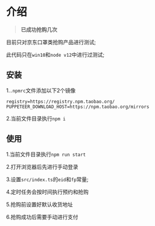 # 介绍

> **已成功抢购几次**

目前只对京东口罩类抢购产品进行测试;

此代码只在`win10`和`node v12`中进行过测试;

## 安装

1.`.npmrc`文件添加以下2个镜像

```text
registry=https://registry.npm.taobao.org/
PUPPETEER_DOWNLOAD_HOST=https://npm.taobao.org/mirrors
```

2.当前文件目录执行`npm i`

## 使用

1.当前文件目录执行`npm run start`

2.打开浏览器后先进行手动登录

3.设置`src/index.ts`的`eid`和`fp`常量;

4.定时任务会按时间执行预约和抢购

5.抢购前设置好默认收货地址

6.抢购成功后需要手动进行支付
